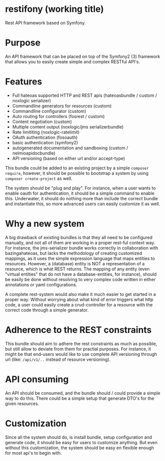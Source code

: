 # restifony (working title)
Rest API framework based on Symfony.

# Purpose
An API framework that can be placed on top of the Symfony2 (3) framework that allows you to easily create simple and complex RESTful API's.

# Features
- Full hateoas supported HTTP and REST apis (hateoasbundle / custom / noxlogic serializer)
- Commandline generators for resources (custom)
- Commandline configurator (custom)
- Auto routing for controllers (fosrest / custom)
- Content negotiation (custom)
- Multiple content output (noxlogic/jms serializerbundle)
- Rate limititing (noxlogic-ratelimit)
- OAuth authentication (fosoauth)
- basic authentication (symfony2)
- autogenerated documentation and sandboxing (custom / nelmioapidocbundle)
- API versioning (based on either url and/or accept-type)

This bundle could be added to an existing project by a simple `composer require`, however, it should be possible to bootstrap a system by using `composer create-project` as well.

The system should be "plug and play". For instance, when a user wants to enable oauth for authentication, it should be a simple command to enable this. Underwater, it should do nothing more than include the correct bundle and instantiate this, so more advanced users can easily customize it as well.



# Why a new system
A big drawback of existing bundles is that they all need to be configured manually, and not all of them are working in a proper rest-ful context way. For instance, the jms-serializer bundle works correctly in collaboration with bazingahateoas, but lacks the methodology of creating customized mappings, as it uses the simple expression language that maps entities to resources. However, a (database) entity is NOT a representation of a resource, which is what REST returns. The mapping of any entity (even "virtual entities" that do not have a database-entities, for instance), should be easily be done without resolving to very complex code written in either annotations or yaml configurations.

A complete rest-system would also make it much easier to get started in a proper way. Without worrying about what kind of error triggers what http code, a user could easily create a crud-controller for a resource with the correct code through a simple generator.

# Adherence to the REST constraints
This bundle should aim to adhere the rest constraints as much as possible, but still allow to deviate from them for practial purposes. For instance, it might be that end-users would like to use complete API versioning through url (like: `/api/v1/..` instead of resource versioning).

# API consuming
An API should be consumed, and the bundle should / could provide a simple way to do this. There could be a simple setup that generate DTO's for the given resources.

# Customization
Since all the system should do, is install bundle, setup configuration and generate code, it should be easy for users to customize anything. But even without this customization, the system should be easy en flexible enough for most api's to begin with.
